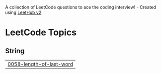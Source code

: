 A collection of LeetCode questions to ace the coding interview! - Created using [LeetHub v2](https://github.com/arunbhardwaj/LeetHub-2.0)
<!---LeetCode Topics Start-->
# LeetCode Topics
## String
|  |
| ------- |
| [0058-length-of-last-word](https://github.com/saivardhanreddy7032/LeetcodeProblems/tree/master/0058-length-of-last-word) |
<!---LeetCode Topics End-->